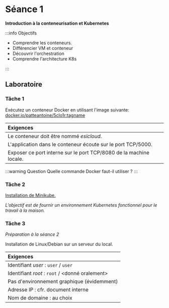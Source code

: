 # Séance 1

**Introduction à la conteneurisation et Kubernetes**

:::info Objectifs

- Comprendre les conteneurs. 
- Différencier VM et conteneur
- Découvrir l'orchestration
- Comprendre l'architecture K8s

:::

## Laboratoire

### Tâche 1

Exécutez un conteneur Docker en utilisant l'image suivante:  
[docker.io/patteantoine/5clo1r:tagname](docker.io/patteantoine/5clo1r:tagname)

|**Exigences**|
|:--|
|Le conteneur doit être nommé _esicloud_.  
|L'application dans le conteneur écoute sur le port TCP/5000.
|Exposer ce port interne sur le port TCP/8080 de la machine locale.

:::warning Question
Quelle commande Docker faut-il utiliser ?
:::

### Tâche 2

[Installation de Minikube.](https://minikube.sigs.k8s.io/docs/start/?arch=%2Flinux%2Fx86-64%2Fstable%2Fbinary+download)

_L'objectif est de fournir un environnement Kubernetes fonctionnel pour le travail à la maison._

### Tâche 3

_Préparation à la séance 2_

Installation de Linux/Debian sur un serveur du local.

|**Exigences**|
|:-- |
|Identifiant _user_ : `user` / `user`
|Identifiant _root_ : `root` / <donné oralement>
|Pas d'environnement graphique (évidemment)
|Adresse IP : cfr. document interne
|Nom de domaine : au choix


